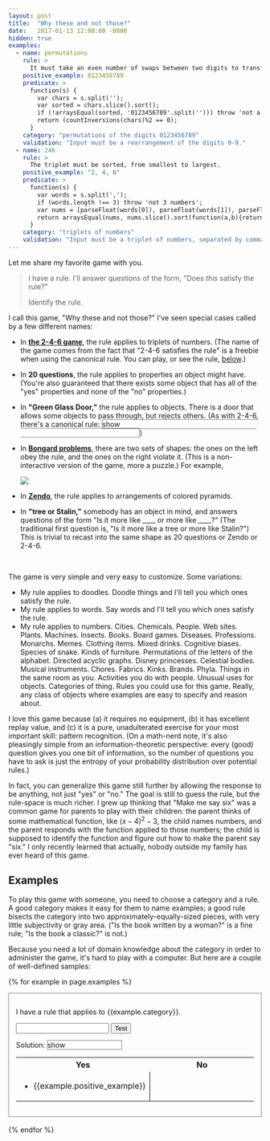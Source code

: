 ```yaml
---
layout: post
title:  "Why these and not those?"
date:   2017-01-13 12:00:00 -0800
hidden: true
examples:
  - name: permutations
    rule: >
      It must take an even number of swaps between two digits to transform the input into 0123456789.
    positive_example: 0123456789
    predicate: >
      function(s) {
        var chars = s.split('');
        var sorted = chars.slice().sort();
        if (!arraysEqual(sorted, '0123456789'.split(''))) throw 'not a permutation';
        return (countInversions(chars)%2 == 0);
      }
    category: "permutations of the digits 0123456789"
    validation: "Input must be a rearrangement of the digits 0-9."
  - name: 246
    rule: >
      The triplet must be sorted, from smallest to largest.
    positive_example: "2, 4, 6"
    predicate: >
      function(s) {
        var words = s.split(',');
        if (words.length !== 3) throw 'not 3 numbers';
        var nums = [parseFloat(words[0]), parseFloat(words[1]), parseFloat(words[2])];
        return arraysEqual(nums, nums.slice().sort(function(a,b){return a - b}));
      }
    category: "triplets of numbers"
    validation: "Input must be a triplet of numbers, separated by commas."
---
```


Let me share my favorite game with you.

> I have a rule. I'll answer questions of the form, "Does _this_ satisfy the rule?"
>
> Identify the rule.

I call this game, "Why these and not those?" I've seen special cases called by a few different names:

* In **[the 2-4-6 game](https://en.wikipedia.org/wiki/Bongard_problem)**, the rule applies to triplets of numbers.
    (The name of the game comes from the fact that "2-4-6 satisfies the rule" is a freebie when using the canonical rule. You can play, or see the rule, [below](#game-246).)

* In **20 questions**, the rule applies to properties an object might have. (You're also guaranteed that there exists some object that has all of the "yes" properties and none of the "no" properties.)

* In **"Green Glass Door,"** the rule applies to objects. There is a door that allows some objects to pass through, but rejects others.
    (As with 2-4-6, there's a canonical rule:
    <span style="border: 1px solid gray">
      <a onclick="
        if (this.innerHTML=='show') {
          this.innerHTML='hide';
          $('#ggd-rule').css('color','rgba(0,0,0,1)')
        } else {
          this.innerHTML='show';
          $('#ggd-rule').css('color','rgba(0,0,0,0)')
        }">show</a>
      <span id="ggd-rule" style="color: rgba(0,0,0,0)">the object must be spelled with a double letter (e.g. "green," "glass," "door")</span>
    </span>)

* In **[Bongard problems](https://en.wikipedia.org/wiki/Bongard_problem)**, there are two sets of shapes: the ones on the left obey the rule, and the ones on the right violate it. (This is a non-interactive version of the game, more a puzzle.) For example,

    <img src="https://upload.wikimedia.org/wikipedia/commons/e/e9/Bongard_problem_convex_polygons.svg" style="max-width:30em" />

* In **[Zendo](https://en.wikipedia.org/wiki/Zendo_(game))**, the rule applies to arrangements of colored pyramids.

* In **"tree or Stalin,"** somebody has an object in mind, and answers questions of the form "Is it more like \_\_\_\_ or more like \_\_\_\_?" (The traditional first question is, "Is it more like a tree or more like Stalin?") This is trivial to recast into the same shape as 20 questions or Zendo or 2-4-6.

<br/>

The game is very simple and very easy to customize. Some variations:

* My rule applies to doodles. Doodle things and I'll tell you which ones satisfy the rule.
* My rule applies to words. Say words and I'll tell you which ones satisfy the rule.
* My rule applies to numbers. Cities. Chemicals. People. Web sites. Plants. Machines. Insects. Books. Board games. Diseases. Professions. Monarchs. Memes. Clothing items. Mixed drinks. Cognitive biases. Species of snake. Kinds of furniture. Permutations of the letters of the alphabet. Directed acyclic graphs. Disney princesses. Celestial bodies. Musical instruments. Chores. Fabrics. Kinks. Brands. Phyla. Things in the same room as you. Activities you do with people. Unusual uses for objects. Categories of thing. Rules you could use for this game. Really, any class of objects where examples are easy to specify and reason about.


I love this game because (a) it requires no equipment, (b) it has excellent replay value, and (c) it is a pure, unadulterated exercise for your most important skill: pattern recognition. (On a math-nerd note, it's also pleasingly simple from an information-theoretic perspective: every (good) question gives you one bit of information, so the number of questions you have to ask is just the entropy of your probability distribution over potential rules.)

In fact, you can generalize this game still further by allowing the response to be anything, not just "yes" or "no." The goal is still to guess the rule, but the rule-space is much richer. I grew up thinking that "Make me say six" was a common game for parents to play with their children: the parent thinks of some mathematical function, like $(x-4)^2-3$, the child names numbers, and the parent responds with the function applied to those numbers; the child is supposed to identify the function and figure out how to make the parent say "six." I only recently learned that actually, nobody outside my family has ever heard of this game.


Examples
--------

To play this game with someone, you need to choose a category and a rule. A good category makes it easy for them to name examples; a good rule bisects the category into two approximately-equally-sized pieces, with very little subjectivity or gray area. ("Is the book written by a woman?" is a fine rule; "Is the book a classic?" is not.)

Because you need a lot of domain knowledge about the category in order to administer the game, it's hard to play with a computer. But here are a couple of well-defined samples:

<script>
function countInversions(array){
  // Note: this uses a variant of merge sort
  //input handlers
  if (array === undefined) throw new Error("Array must be defined to count inversions");
  if (array.length === 0 || array.length === 1) return 0;
  var tally = 0; // count for inversions
  sort(array); // merge sort the array and increment tally when there are crossovers
  return tally;
  function sort(arr) {
    if (arr.length === 1) return arr;
    var right = arr.splice(Math.floor(arr.length/2), arr.length - 1);
    return merge(sort(arr), sort(right));
  }
  function merge(left, right){
    var merged = [];
    var l = 0, r = 0;
    var multiplier = 0;
    while (l < left.length || r < right.length){
      if (l === left.length){
        merged.push(right[r]);
        r++;
      } else if (r === right.length){
        merged.push(left[l]);
        l++;
        tally += multiplier;
      } else if (left[l] < right[r]) {
        merged.push(left[l]);
        tally += multiplier;
        l++;
      } else {
        merged.push(right[r]);
        r++;
        multiplier++;
      }
    }
    return merged;
  }
}
function arraysEqual(a, b) {
  if (a === b) return true;
  if (a == null || b == null) return false;
  if (a.length != b.length) return false;

  // If you don't care about the order of the elements inside
  // the array, you should sort both arrays here.

  for (var i = 0; i < a.length; ++i) {
    if (a[i] !== b[i]) return false;
  }
  return true;
}
function runGuess($game, test) {
  $game.find('.validation').hide();
  var $input = $game.find('.input');
  var input = $input.val(); $input.val('');
  $input.focus();
  try {
    console.log('hi');
    var $examples = $game.find(test(input) ? '.positive-examples' : '.negative-examples');
    $examples.append($('<li>'+input+'</li>'));
  } catch (e) {
    $game.find('.validation').show();
  }
}
</script>

{% for example in page.examples %}
<div class="game" id="game-{{example.name}}" style="border: 1px solid gray; padding: 1em">
<p>I have a rule that applies to {{example.category}}.</p>

<input class="input" onkeydown="if (event.keyCode==13) { runGuess($('#game-{{example.name}}'), {{example.predicate}});}"/>
<button onclick="runGuess($('#game-{{example.name}}'), {{example.predicate}});">Test</button>
<span class="validation" style="color:red; display:none">{{example.validation}}</span><br/>

Solution: <span style="border: 1px solid gray">
  <a onclick="
    if (this.innerHTML=='show') {
      this.innerHTML='hide';
      $('#{{example.name}}-rule').css('color','rgba(0,0,0,1)')
    } else {
      this.innerHTML='show';
      $('#{{example.name}}-rule').css('color','rgba(0,0,0,0)')
    }">show</a>
  <span id="{{example.name}}-rule" style="color: rgba(0,0,0,0)">{{example.rule}}</span></span>
<table style="width:100%">
  <tr><th>Yes</th><th>No</th></tr>
  <tr>
    <td style="width: 50%; border-right: 1px solid black"><ul class="positive-examples"><li>{{example.positive_example}}</li></ul></td>
    <td style="width: 50%"><ul class="negative-examples"></ul></td>
  </tr>
</table>
</div><br />
{% endfor %}
